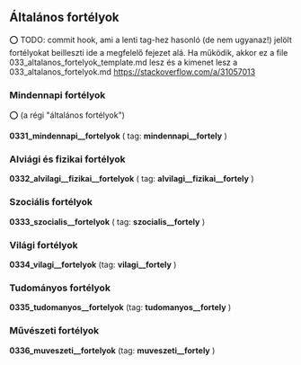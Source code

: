 ## Általános fortélyok

⭕ TODO: commit hook, ami a lenti tag-hez hasonló (de nem ugyanaz!) jelölt fortélyokat beilleszti ide a megfelelő fejezet alá. Ha működik, akkor ez a file 033_altalanos_fortelyok_template.md lesz és a kimenet lesz a 033_altalanos_fortelyok.md
https://stackoverflow.com/a/31057013

### Mindennapi fortélyok
⭕ (a régi "általános fortélyok")

__0331_mindennapi__fortelyok__           ( tag: __mindennapi__fortely__ )

### Alviági és fizikai fortélyok

__0332_alvilagi__fizikai__fortelyok__    ( tag: __alvilagi__fizikai__fortely__ )

### Szociális fortélyok

__0333_szocialis__fortelyok__            ( tag: __szocialis__fortely__ )

### Világi fortélyok

__0334_vilagi__fortelyok__               (tag: __vilagi__fortely__ )

### Tudományos fortélyok

__0335_tudomanyos__fortelyok__           (tag: __tudomanyos__fortely__ )

### Művészeti fortélyok

__0336_muveszeti__fortelyok__            (tag: __muveszeti__fortely__ )
